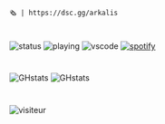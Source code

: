 <br>

    🗞️ | https://dsc.gg/arkalis
#
![status](https://dev.discordprofiles.me/badge/status/634442174305402883?simple=true)
![playing](https://dev.discordprofiles.me/badge/playing/634442174305402883)
![vscode](https://dev.discordprofiles.me/badge/vscode/634442174305402883)
[![spotify](https://dev.discordprofiles.me/badge/spotify/634442174305402883)](https://dev.discordprofiles.me/openspotify/634442174305402883)
#
![GHstats](https://github-readme-stats.vercel.app/api?username=Matdbx10&show_icons=true&hide_border=false&title_color=3B1F94f&icon_color=FFE500&bg_color=09131B&text_color=ffffff&border_color=0c1a25)
![GHstats](https://github-readme-stats-eight-theta.vercel.app/api?username=Matdbx10&show_icons=true&theme=react&include_all_commits=true&locale=fr)
#
![visiteur](https://profile-counter.glitch.me/Matdbx10/count.svg)
